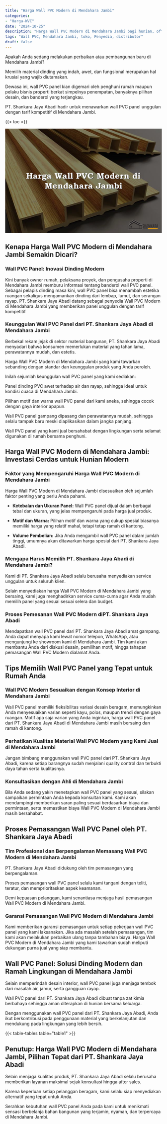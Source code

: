 ```yaml
---
title: "Harga Wall PVC Modern di Mendahara Jambi"
categories: 
- "Harga-WVC"
date: "2024-10-25"
description: "Harga Wall PVC Modern di Mendahara Jambi bagi hunian, office, dan gerai. Produk terbaik, pilihan motif, warna menarik, beserta servis pemasangan oleh tim ahli serta garansi resmi!|Jasa penjualan Wall PVC Modern di Mendahara Jambi bagi keperluan hunian, perkantoran, atau gerai, dengan material unggulan dan instalasi oleh teknisi berpengalaman serta kepastian resmi.|Pilihan Wall PVC Modern di Mendahara Jambi yang andal untuk rumah, office, serta toko, dengan material unggulan dan instalasi ditangani oleh tim profesional serta garansi resmi.|Penjualan Wall PVC Modern di Mendahara Jambi untuk rumah, office, dan ritel, beserta produk unggulan dan pemasangan ditangani oleh tim profesional, lengkap dengan garansi resmi.}"
tags: "Wall PVC, Mendahara Jambi, toko, Penyedia, distributor"
draft: false
---
```


Apakah Anda sedang melakukan perbaikan atau pembangunan baru di Mendahara Jambi?

Memilih material dinding yang indah, awet, dan fungsional merupakan hal krusial yang wajib diutamakan.

Dewasa ini, wall PVC panel kian digemari oleh penghuni rumah maupun pelaku bisnis properti berkat simpelnya penempatan, banyaknya pilihan desain, dan banderol yang terjangkau.

PT. Shankara Jaya Abadi hadir untuk menawarkan wall PVC panel unggulan dengan tarif kompetitif di Mendahara Jambi.

{{< toc >}}

![Harga Wall PVC Modern di Mendahara Jambi](/images/Harga-WVC/Harga-Wall-PVC-Modern-di-Mendahara-Jambi.png)


## Kenapa Harga Wall PVC Modern di Mendahara Jambi Semakin Dicari?

### Wall PVC Panel: Inovasi Dinding Modern

Kini banyak owner rumah, pelaksana proyek, dan pengusaha properti di Mendahara Jambi memburu informasi tentang banderol wall PVC panel. Sebagai pelapis dinding masa kini, wall PVC panel bisa menambah estetika ruangan sekaligus mengamankan dinding dari lembap, lumut, dan serangan rayap. PT. Shankara Jaya Abadi datang sebagai penyedia Wall PVC Modern di Mendahara Jambi yang memberikan panel unggulan dengan tarif kompetitif

### Keunggulan Wall PVC Panel dari PT. Shankara Jaya Abadi di Mendahara Jambi

Berbekal rekam jejak di sektor material bangunan, PT. Shankara Jaya Abadi menyadari bahwa konsumen memerlukan material yang tahan lama, perawatannya mudah, dan estetis.

Harga Wall PVC Modern di Mendahara Jambi yang kami tawarkan sebanding dengan standar dan keunggulan produk yang Anda peroleh.

Inilah sejumlah keunggulan wall PVC panel yang kami sediakan:

Panel dinding PVC awet terhadap air dan rayap, sehingga ideal untuk kondisi cuaca di Mendahara Jambi.

Pilihan motif dan warna wall PVC panel dari kami aneka, sehingga cocok dengan gaya interior apapun.

Wall PVC panel gampang dipasang dan perawatannya mudah, sehingga selalu tampak baru meski diaplikasikan dalam jangka panjang.

Wall PVC panel yang kami jual bersahabat dengan lingkungan serta selamat digunakan di rumah bersama penghuni.

## Harga Wall PVC Modern di Mendahara Jambi: Investasi Cerdas untuk Hunian Modern

### Faktor yang Mempengaruhi Harga Wall PVC Modern di Mendahara Jambi

Harga Wall PVC Modern di Mendahara Jambi disesuaikan oleh sejumlah faktor penting yang perlu Anda pahami.

- **Ketebalan dan Ukuran Panel:** Wall PVC panel dijual dalam berbagai tebal dan ukuran, yang jelas mempengaruhi pada harga jual produk.

- **Motif dan Warna:** Pilihan motif dan warna yang cukup spesial biasanya memiliki harga yang relatif mahal, tetapi tetap ramah di kantong.

- **Volume Pembelian:** Jika Anda mengambil wall PVC panel dalam jumlah tinggi, umumnya akan ditawarkan harga spesial dari PT. Shankara Jaya Abadi.

### Mengapa Harus Memilih PT. Shankara Jaya Abadi di Mendahara Jambi?

Kami di PT. Shankara Jaya Abadi selalu berusaha menyediakan service unggulan untuk seluruh klien.

Selain menyediakan harga Wall PVC Modern di Mendahara Jambi yang bersaing, kami juga menghadirkan service cuma-cuma agar Anda mudah memilih panel yang sesuai sesuai selera dan budget.

### Proses Pemesanan Wall PVC Modern diPT. Shankara Jaya Abadi

Mendapatkan wall PVC panel dari PT. Shankara Jaya Abadi amat gampang. Anda dapat menyapa kami lewat nomor telepon, WhatsApp, atau mengunjungi ke showroom kami di Mendahara Jambi. Tim kami akan membantu Anda dari diskusi desain, pemilihan motif, hingga tahapan pemasangan Wall PVC Modern dialamat Anda.

## Tips Memilih Wall PVC Panel yang Tepat untuk Rumah Anda

### Wall PVC Modern Sesuaikan dengan Konsep Interior di Mendahara Jambi

Wall PVC panel memiliki fleksibilitas variasi desain beragam, memungkinkan Anda menyesuaikan varian seperti kayu, polos, maupun trendi dengan gaya ruangan. Motif apa saja varian yang Anda inginkan, harga wall PVC panel dari PT. Shankara Jaya Abadi di Mendahara Jambi masih bersaing dan ramah di kantong.

### Perhatikan Kualitas Material Wall PVC Modern yang Kami Jual di Mendahara Jambi

Jangan bimbang menggunakan wall PVC panel dari PT. Shankara Jaya Abadi, karena setiap barangnya sudah menjalani quality control dan terbukti daya tahan serta kualitasnya.

### Konsultasikan dengan Ahli di Mendahara Jambi

Bila Anda sedang yakin menetapkan wall PVC panel yang sesuai, silakan sampaikan permintaan Anda kepada konsultan kami. Kami akan mendampingi memberikan saran paling sesuai berdasarkan biaya dan permintaan, serta memastikan biaya Wall PVC Modern di Mendahara Jambi masih bersahabat.

## Proses Pemasangan Wall PVC Panel oleh PT. Shankara Jaya Abadi

### Tim Profesional dan Berpengalaman Memasang Wall PVC Modern di Mendahara Jambi

PT. Shankara Jaya Abadi didukung oleh tim pemasangan yang berpengalaman.

Proses pemasangan wall PVC panel selalu kami tangani dengan teliti, teratur, dan memprioritaskan aspek keamanan.

Demi kepuasan pelanggan, kami senantiasa menjaga hasil pemasangan Wall PVC Modern di Mendahara Jambi.

### Garansi Pemasangan Wall PVC Modern di Mendahara Jambi

Kami memberikan garansi pemasangan untuk setiap pekerjaan wall PVC panel yang kami laksanakan. Jika ada masalah setelah pemasangan, tim kami akan melakukan perbaikan ulang tanpa tambahan biaya. Harga Wall PVC Modern di Mendahara Jambi yang kami tawarkan sudah meliputi dukungan purna jual yang siap membantu.

## Wall PVC Panel: Solusi Dinding Modern dan Ramah Lingkungan di Mendahara Jambi

Selain memperindah desain interior, wall PVC panel juga menjaga tembok dari masalah air, jamur, serta gangguan rayap.

Wall PVC panel dari PT. Shankara Jaya Abadi dibuat tanpa zat kimia berbahaya sehingga aman diterapkan di hunian bersama keluarga.

Dengan menggunakan wall PVC panel dari PT. Shankara Jaya Abadi, Anda ikut berkontribusi pada penggunaan material yang berkelanjutan dan mendukung pada lingkungan yang lebih bersih.

{{< table-tables table="table1" >}}

## Penutup: Harga Wall PVC Modern di Mendahara Jambi, Pilihan Tepat dari PT. Shankara Jaya Abadi

Selain menjaga kualitas produk, PT. Shankara Jaya Abadi selalu berusaha memberikan layanan maksimal sejak konsultasi hingga after sales.

Karena keperluan setiap pelanggan beragam, kami selalu siap menyediakan alternatif yang tepat untuk Anda.

Serahkan kebutuhan wall PVC panel Anda pada kami untuk menikmati sensasi berbelanja bahan bangunan yang terjamin, nyaman, dan terpercaya di Mendahara Jambi.